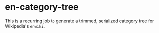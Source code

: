 
# en-category-tree

This is a recurring job to generate a trimmed, serialized category tree for Wikipedia's `enwiki`.
